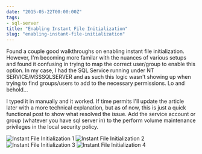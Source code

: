 ```yaml
---
date: "2015-05-22T00:00:00Z"
tags:
- sql-server
title: "Enabling Instant File Initialization"
slug: "enabling-instant-file-initialization"
---
```


Found a couple good walkthroughs on enabling instant file initialization. However, I'm becoming more familar with the nuances of various setups and found it confusing in trying to map the correct user/group to enable this option. In my case, I had the SQL Service running under NT SERVICE/MSSSQLSERVER and as such this logic wasn't showing up when trying to find groups/users to add to the necessary permissions. Lo and behold...

I typed it in manually and it worked. If time permits I'll update the article later with a more technical explanation, but as of now, this is just a quick functional post to show what resolved the issue. Add the service account or group (whatever you have sql server in) to the perform volume maintenance privileges in the local security policy.

![Instant File Initialization 1](/images/enable_instant_file_initialization-2015-05-21_07_15_15_czth2j.png)
![Instant File Initialization 2](/images/enable_instant_file_initialization-2015-05-21_07_26_43_jg50g7.png)
![Instant File Initialization 3](/images/enable_instant_file_initialization-2015-05-21_08_03_18_zgnxp4.png)
![Instant File Initialization 4](/images/enable_instant_file_initialization-2015-05-21_08_31_55_nazxlf.png)

